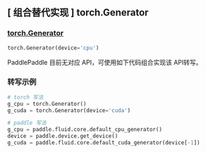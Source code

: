 ## [ 组合替代实现 ] torch.Generator

### [torch.Generator](https://pytorch.org/docs/2.0/generated/torch.Generator.html#generator)

```python
torch.Generator(device='cpu')
```

PaddlePaddle 目前无对应 API，可使用如下代码组合实现该 API转写。

### 转写示例
```python
# torch 写法
g_cpu = torch.Generator()
g_cuda = torch.Generator(device='cuda')

# paddle 写法
g_cpu = paddle.fluid.core.default_cpu_generator()
device = paddle.device.get_device()
g_cuda = paddle.fluid.core.default_cuda_generator(device[-1])
```